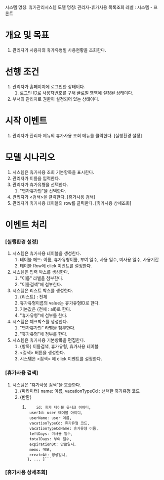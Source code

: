 시스템 명칭: 휴가관리시스템
모델 명칭: 관리자-휴가사용 목록조회
레벨 : 시스템 - 프론트

# 개요 및 목표
1. 관리자가 사용자의 휴가유형별 사용현황을 조회한다.

# 선행 조건
1. 관리자가 홈페이지에 로그인한 상태이다.
	1. 로그인 ID로 사용자번호를 구해 글로벌 영역에 설정된 상태이다.
2. 부서의 관리자로 권한이 설정되어 있는 상태이다.

# 시작 이벤트
1. 관리자가 관리자 메뉴의 휴가사용 조회 메뉴를 클릭한다. [실행환경 설정]


# 모델 시나리오
1. 시스템은 휴가사용 조회 기본항목을 표시한다.
2. 관리자가 이름을 입력한다. 
3. 관리자가 휴가유형을 선택한다.
	1. "연차휴가만"을 선택한다.
4. 관리자가 <검색>을 클릭한다. [휴가사용 검색]
5. 관리자가 휴가사용 테이블의 row를 클릭한다. [휴가사용 상세조회]

# 이벤트 처리
### [실행환경 설정]
1. 시스템은 휴가사용 테이블을 생성한다.
	1. 테이블 헤드: 이름, 휴가유형이름, 부여 일수, 사용 일수, 미사용 일수, 사용기간
	2. 테이블 Row에 click 이벤트를 설정한다.
2. 시스템은 입력 박스를 생성한다.
	1. "이름" 라벨을 첨부한다.
	2. "이름검색"에 첨부한다.
5. 시스템은 리스트 박스를 생성한다.
	1. {리스트} : 전체 
	2. 휴가유형이름의 value는 휴가유형ID로 한다.
	3. 기본값은 {전체 : all}로 한다.
	4. "휴가유형"에 첨부를 한다.
6. 시스템은 체크박스를 생성한다.
	1. "연차휴가만" 라벨을 첨부한다.
	2. "휴가유형"에 첨부를 한다.
7. 시스템은 휴가사용 기본항목을 편집한다.
	1. {항목} 이름검색, 휴가유형, 휴가사용 테이블
	2. <검색> 버튼을 생성한다.
	3. 시스템은 <검색> 에 click 이벤트를 설정한다.

### [휴가사용 검색]
1. 시스템은 "휴가사용 검색"을 호출한다.
	1. {파라미터} name: 이름, vacationTypeCd : 선택한 휴가유형 코드
	2. {반환} 
		1. ```[ {
			   id: 휴가 테이블 유니크 아이디, 
			userId: user 테이블 아이디,
			userName: user 이름,
			vacationTypeCd: 휴가유형 코드,
			vacationTypeCdName: 휴가유형 이름, 
			leftDays: 미사용 일수, 
			totalDays: 부여 일수, 
			expirationDt: 만료일시, 
			memo: 메모, 
			createAt: 생성일시, 
		   }, ... ]```

### [휴가사용 상세조회]